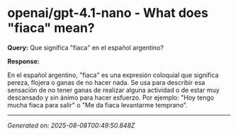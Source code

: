 # openai/gpt-4.1-nano - What does "fiaca" mean?

**Query:** Que significa "fiaca" en el español argentino?



**Response:**

En el español argentino, "fiaca" es una expresión coloquial que significa pereza, flojera o ganas de no hacer nada. Se usa para describir esa sensación de no tener ganas de realizar alguna actividad o de estar muy descansado y sin ánimo para hacer esfuerzo. Por ejemplo: "Hoy tengo mucha fiaca para salir" o "Me da fiaca levantarme temprano".

---
*Generated on: 2025-08-08T00:49:50.848Z*
